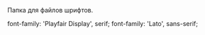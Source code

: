 Папка для файлов шрифтов.
<link href="https://fonts.googleapis.com/css?family=Playfair+Display:400,700,900" rel="stylesheet"> 
font-family: 'Playfair Display', serif;
<link href="https://fonts.googleapis.com/css?family=Lato:400,500,600,700,800" rel="stylesheet"> 
font-family: 'Lato', sans-serif;
